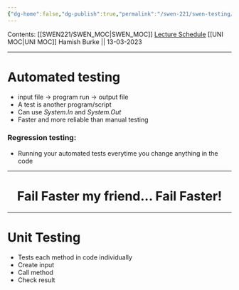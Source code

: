 ```yaml
---
{"dg-home":false,"dg-publish":true,"permalink":"/swen-221/swen-testing/","dgPassFrontmatter":true}
---
```


Contents: [[SWEN221/SWEN_MOC\|SWEN_MOC]]
[Lecture Schedule](https://ecs.wgtn.ac.nz/Courses/SWEN221_2023T1/LectureSchedule)
[[UNI MOC\|UNI MOC]]
Hamish Burke || 13-03-2023
***

# Automated testing
- input file -> program run -> output file
- A test is another program/script
- Can use *System.In* and *System.Out*
- Faster and more reliable than manual testing

### Regression testing:
- Running your automated tests everytime you change anything in the code

***

<h1 align="center">
Fail Faster my friend... Fail Faster!
</h1>

***

# Unit Testing
- Tests each method in code individually
- Create input
- Call method
- Check result
